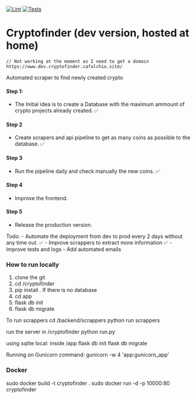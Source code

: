 [![Lint](https://github.com/cafalchio/cryptofinder/actions/workflows/lint.yaml/badge.svg)](https://github.com/cafalchio/cryptofinder/actions/workflows/lint.yaml)
[![Tests](https://github.com/cafalchio/cryptofinder/actions/workflows/tests.yaml/badge.svg)](https://github.com/cafalchio/cryptofinder/actions/workflows/tests.yaml)

# Cryptofinder (dev version, hosted at home)
    // Not working at the moment as I need to get a domain
    https://www.dev.cryptofinder.cafalchio.site/



Automated scraper to find newly created crypto

#### Step 1:
* The Initial idea is to create a Database with the maximum ammount of crypto projects already created. ✅ 

#### Step 2
*  Create scrapers and api pipeline to get as many coins as possible to the database. ✅ 
  
#### Step 3
* Run the pipeline daily and check manually the new coins. ✅ 

#### Step 4
* Improve the frontend.

#### Step 5
* Release the production version.
  
Todo:
    - Automate the deployment from dev to prod every 2 days without any time out. ✅ 
    - Improve scrappers to extract more information ✅ 
    - Improve tests and logs 
    - Add automated emails 


### How to run locally

1. clone the git
2. cd /cryptofinder
3. pip install .
If there is no database
4. cd app
5. flask db init
6. flask db migrate
 
 To run scrappers
 cd /backend/scrappers
 python run scrappers

 run the server
 in /cryptofinder
 python run.py


using sqlite local:
inside /app 
    flask db init
    flask db migrate

Running on Gunicorn command:
gunicorn -w 4 'app:gunicorn_app'


### Docker

sudo docker build -t cryptofinder .
sudo docker run -d -p 10000:80 cryptofinder
